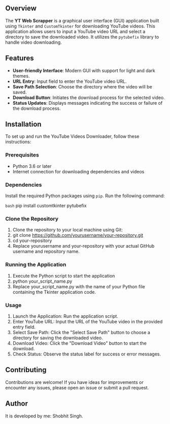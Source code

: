 ## Overview

The **YT Web Scrapper** is a graphical user interface (GUI) application built using `Tkinter` and `CustomTkinter` for downloading YouTube videos. This application allows users to input a YouTube video URL and select a directory to save the downloaded video. It utilizes the `pytubefix` library to handle video downloading.

## Features

- **User-friendly Interface**: Modern GUI with support for light and dark themes.
- **URL Entry**: Input field to enter the YouTube video URL.
- **Save Path Selection**: Choose the directory where the video will be saved.
- **Download Button**: Initiates the download process for the selected video.
- **Status Updates**: Displays messages indicating the success or failure of the download process.

## Installation

To set up and run the YouTube Videos Downloader, follow these instructions:

### Prerequisites

- Python 3.6 or later
- Internet connection for downloading dependencies and videos

### Dependencies

Install the required Python packages using `pip`. Run the following command:

```bash```
pip install customtkinter pytubefix

### Clone the Repository

1. Clone the repository to your local machine using Git:
2. git clone https://github.com/yourusername/your-repository.git
3. cd your-repository
4. Replace yourusername and your-repository with your actual GitHub username and repository name.

### Running the Application
1. Execute the Python script to start the application
2. python your_script_name.py
3. Replace your_script_name.py with the name of your Python file containing the Tkinter application code.

### Usage
1. Launch the Application: Run the application script.
2. Enter YouTube URL: Input the URL of the YouTube video in the provided entry field.
3. Select Save Path: Click the "Select Save Path" button to choose a directory for saving the downloaded video.
4. Download Video: Click the "Download Video" button to start the download.
5. Check Status: Observe the status label for success or error messages.

## Contributing
Contributions are welcome! If you have ideas for improvements or encounter any issues, please open an issue or submit a pull request.

## Author
It is developed by me: Shobhit Singh.
